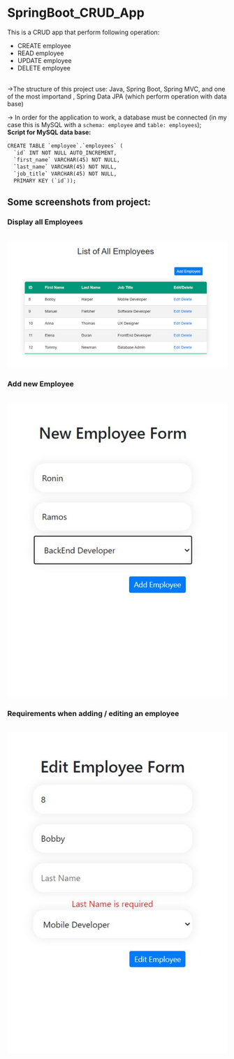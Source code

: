 # SpringBoot_CRUD_App
This is a CRUD app that perform following operation:
- CREATE employee
- READ employee
- UPDATE employee
- DELETE employee
<br/>
->The structure of this project use: Java, Spring Boot, Spring MVC, and one of the most importand , Spring Data JPA (which perform operation with data base)

-> In order for the application to work, a database must be connected (in my case this is MySQL with a `schema: employee` and `table: employees`); 
<br/>
**Script for MySQL data base:**
```
CREATE TABLE `employee`.`employees` (
  `id` INT NOT NULL AUTO_INCREMENT,
  `first_name` VARCHAR(45) NOT NULL,
  `last_name` VARCHAR(45) NOT NULL,
  `job_title` VARCHAR(45) NOT NULL,
  PRIMARY KEY (`id`));
  ```
  ## Some screenshots from project: 
  ### Display all Employees
  </br>
  <img src="/screenshots/all_employees.JPG">
  </br>
  
  ### Add new Employee
  </br>
  <img src="/screenshots/new_employee.JPG">
  </br>
  
  ### Requirements when adding / editing an employee
  </br>
  <img src="/screenshots/requirements.JPG">
  </br>
